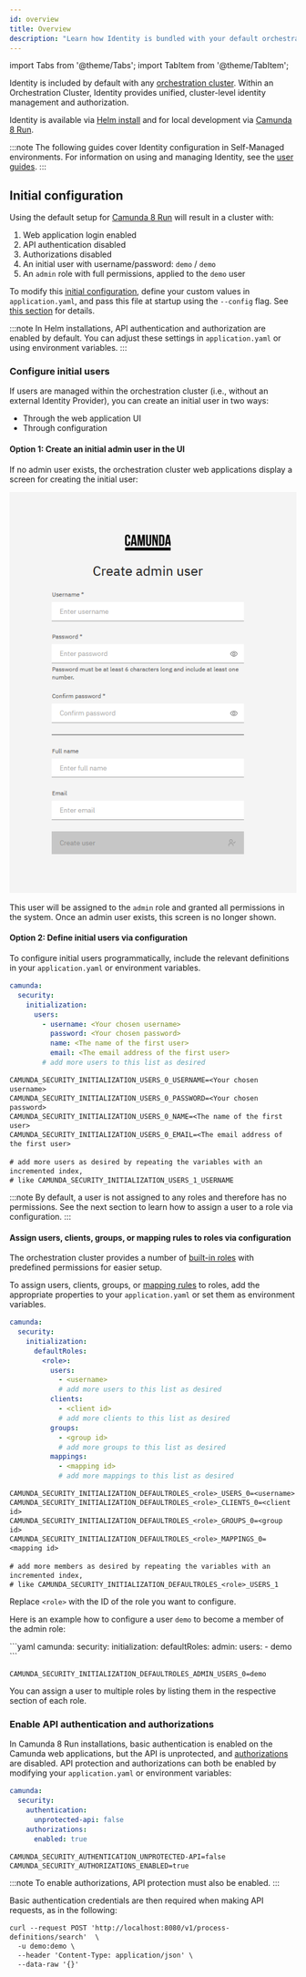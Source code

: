 ```yaml
---
id: overview
title: Overview
description: "Learn how Identity is bundled with your default orchestration cluster."
---
```


import Tabs from '@theme/Tabs';
import TabItem from '@theme/TabItem';

Identity is included by default with any [orchestration cluster](/self-managed/reference-architecture/reference-architecture.md#orchestration-cluster). Within an Orchestration Cluster, Identity provides unified, cluster-level identity management and authorization.

Identity is available via [Helm install](/self-managed/installation-methods/helm/install.md) and for local development via [Camunda 8 Run](/self-managed/quickstart/developer-quickstart/c8run.md).

:::note
The following guides cover Identity configuration in Self-Managed environments. For information on using and managing Identity, see the [user guides](/components/identity/identity-introduction.md).
:::

## Initial configuration

Using the default setup for [Camunda 8 Run](/self-managed/quickstart/developer-quickstart/c8run.md) will result in a cluster with:

1. Web application login enabled
2. API authentication disabled
3. Authorizations disabled
4. An initial user with username/password: `demo` / `demo`
5. An `admin` role with full permissions, applied to the `demo` user

To modify this [initial configuration](./configuration.md), define your custom values in `application.yaml`, and pass this file at startup using the `--config` flag. See [this section](/self-managed/quickstart/developer-quickstart/c8run.md#enable-authentication-and-authorization) for details.

:::note
In Helm installations, API authentication and authorization are enabled by default. You can adjust these settings in `application.yaml` or using environment variables.
:::

### Configure initial users

If users are managed within the orchestration cluster (i.e., without an external Identity Provider), you can create an initial user in two ways:

- Through the web application UI
- Through configuration

#### Option 1: Create an initial admin user in the UI

If no admin user exists, the orchestration cluster web applications display a screen for creating the initial user:

![identity-create-initial-user](./img/create-initial-user.png)

This user will be assigned to the `admin` role and granted all permissions in the system. Once an admin user exists, this screen is no longer shown.

#### Option 2: Define initial users via configuration

To configure initial users programmatically, include the relevant definitions in your `application.yaml` or environment variables.

<Tabs>
  <TabItem value="helm" label="Helm properties">

```yaml
camunda:
  security:
    initialization:
      users:
        - username: <Your chosen username>
          password: <Your chosen password>
          name: <The name of the first user>
          email: <The email address of the first user>
        # add more users to this list as desired
```

  </TabItem>
<TabItem value="env" label="Environment variables" default>

```shell
CAMUNDA_SECURITY_INITIALIZATION_USERS_0_USERNAME=<Your chosen username>
CAMUNDA_SECURITY_INITIALIZATION_USERS_0_PASSWORD=<Your chosen password>
CAMUNDA_SECURITY_INITIALIZATION_USERS_0_NAME=<The name of the first user>
CAMUNDA_SECURITY_INITIALIZATION_USERS_0_EMAIL=<The email address of the first user>

# add more users as desired by repeating the variables with an incremented index,
# like CAMUNDA_SECURITY_INITIALIZATION_USERS_1_USERNAME
```

  </TabItem>
</Tabs>

:::note
By default, a user is not assigned to any roles and therefore has no permissions. See the next section to learn how to assign a user to a role via configuration.
:::

#### Assign users, clients, groups, or mapping rules to roles via configuration

The orchestration cluster provides a number of [built-in roles](/components/concepts/access-control/authorizations.md#default-roles) with predefined permissions for easier setup.

To assign users, clients, groups, or [mapping rules](/self-managed/concepts/mapping-rules.md) to roles, add the appropriate properties to your `application.yaml` or set them as environment variables.

<Tabs>
  <TabItem value="helm" label="Helm properties">

```yaml
camunda:
  security:
    initialization:
      defaultRoles:
        <role>:
          users:
            - <username>
            # add more users to this list as desired
          clients:
            - <client id>
            # add more clients to this list as desired
          groups:
            - <group id>
            # add more groups to this list as desired
          mappings:
            - <mapping id>
            # add more mappings to this list as desired
```

  </TabItem>
<TabItem value="env" label="Environment variables" default>

```shell
CAMUNDA_SECURITY_INITIALIZATION_DEFAULTROLES_<role>_USERS_0=<username>
CAMUNDA_SECURITY_INITIALIZATION_DEFAULTROLES_<role>_CLIENTS_0=<client id>
CAMUNDA_SECURITY_INITIALIZATION_DEFAULTROLES_<role>_GROUPS_0=<group id>
CAMUNDA_SECURITY_INITIALIZATION_DEFAULTROLES_<role>_MAPPINGS_0=<mapping id>

# add more members as desired by repeating the variables with an incremented index,
# like CAMUNDA_SECURITY_INITIALIZATION_DEFAULTROLES_<role>_USERS_1
```

  </TabItem>
</Tabs>

Replace `<role>` with the ID of the role you want to configure.

Here is an example how to configure a user `demo` to become a member of the admin role:

<Tabs>
  <TabItem value="helm" label="Helm properties">
```yaml
camunda:
  security:
    initialization:
      defaultRoles:
        admin:
          users:
            - demo
```

  </TabItem>
<TabItem value="env" label="Environment variables" default>

```shell
CAMUNDA_SECURITY_INITIALIZATION_DEFAULTROLES_ADMIN_USERS_0=demo
```

  </TabItem>
</Tabs>

You can assign a user to multiple roles by listing them in the respective section of each role.

### Enable API authentication and authorizations

In Camunda 8 Run installations, basic authentication is enabled on the Camunda web applications, but the API is unprotected, and [authorizations](/components/identity/authorization.md) are disabled. API protection and authorizations can both be enabled by modifying your `application.yaml` or environment variables:

<Tabs>
  <TabItem value="helm" label="Helm properties">

```yaml
camunda:
  security:
    authentication:
      unprotected-api: false
    authorizations:
      enabled: true
```

  </TabItem>
<TabItem value="env" label="Environment variables" default>

```shell
CAMUNDA_SECURITY_AUTHENTICATION_UNPROTECTED-API=false
CAMUNDA_SECURITY_AUTHORIZATIONS_ENABLED=true
```

  </TabItem>
</Tabs>

:::note
To enable authorizations, API protection must also be enabled.
:::

Basic authentication credentials are then required when making API requests, as in the following:

```shell
curl --request POST 'http://localhost:8080/v1/process-definitions/search'  \
  -u demo:demo \
  --header 'Content-Type: application/json' \
  --data-raw '{}'
```
